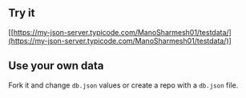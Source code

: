 ## Try it

[[https://my-json-server.typicode.com/ManoSharmesh01/testdata/](https://my-json-server.typicode.com/ManoSharmesh01/testdata/)]

## Use your own data

Fork it and change `db.json` values or create a repo with a `db.json` file.
